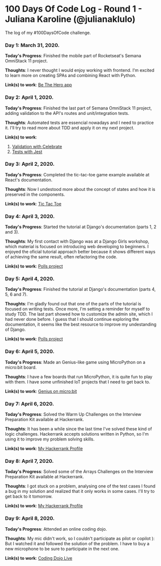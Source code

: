 # 100 Days Of Code Log - Round 1 - Juliana Karoline (@julianaklulo)

The log of my #100DaysOfCode challenge. 

### Day 1: March 31, 2020.

**Today's Progress**: Finished the mobile part of Rocketseat's Semana OmniStack 11 project.

**Thoughts**: I never thought I would enjoy working with frontend. I'm excited to learn more
on creating SPAs and combining React with Python.

**Link(s) to work**: [Be The Hero app](https://github.com/julianaklulo/omnistack11/tree/master/mobile)


### Day 2: April 1, 2020.

**Today's Progress**: Finished the last part of Semana OmniStack 11 project, adding validation to the API's routes and unit/integration tests.

**Thoughts**: Automated tests are essencial nowadays and I need to practice it. I'll try to read more about TDD and apply it on my next project.

**Link(s) to work**:
1. [Validation with Celebrate](https://github.com/julianaklulo/omnistack11/commit/74929c5e1db4ce86dea80d1a4e8d029eb6b2de9d)
2. [Tests with Jest](https://github.com/julianaklulo/omnistack11/commit/1660dbc6ac4d1e72242251f5cbf4db90062e57c8) 


### Day 3: April 2, 2020.

**Today's Progress**: Completed the tic-tac-toe game example available at React's documentation.

**Thoughts**: Now I undestood more about the concept of states and how it is preserved in the components. 

**Link(s) to work**: [Tic Tac Toe](https://github.com/julianaklulo/tutorial-react)


### Day 4: April 3, 2020.

**Today's Progress**: Started the tutorial at Django's documentation (parts 1, 2 and 3).

**Thoughts**: My first contact with Django was at a Django Girls workshop, which material is focused on introducing web developing to beginners. I enjoyed the oficial tutorial approach better because it shows different ways of achieving the same result, often refactoring the code.

**Link(s) to work**: [Polls project](https://github.com/julianaklulo/tutorial-django)


### Day 5: April 4, 2020.

**Today's Progress**: Finished the tutorial at Django's documentation (parts 4, 5, 6 and 7).

**Thoughts**: I'm gladly found out that one of the parts of the tutorial is focused on writing tests. Once more, I'm setting a reminder for myself to study TDD. The last part showed how to customize the admin site, which I had never done before. I guess that I should continue exploring the documentation, it seems like the best resource to improve my undestanding of Django.

**Link(s) to work**: [Polls project](https://github.com/julianaklulo/tutorial-django)


### Day 6: April 5, 2020.

**Today's Progress**: Made an Genius-like game using MicroPython on a micro:bit board.

**Thoughts**: I have a few boards that run MicroPython, it is quite fun to play with them. I have some unfinished IoT projects that I need to get back to.

**Link(s) to work**: [Genius on micro:bit](https://twitter.com/julianaklulo/status/1246971729458728966)


### Day 7: April 6, 2020.

**Today's Progress**: Solved the Warm Up Challenges on the Interview Preparation Kit available at Hackerrank.

**Thoughts**: It has been a while since the last time I've solved these kind of logic challenges. Hackerrank accepts solutions written in Python, so I'm using it to improve my problem solving skills.

**Link(s) to work**: [My Hackerrank Profile](https://www.hackerrank.com/julianaklulo)


### Day 8: April 7, 2020.

**Today's Progress**: Solved some of the Arrays Challenges on the Interview Preparation Kit available at Hackerrank.

**Thoughts**: I got stuck on a problem, analysing one of the test cases I found a bug in my solution and realized that it only works in some cases. I'll try to get back to it tomorrow.

**Link(s) to work**: [My Hackerrank Profile](https://www.hackerrank.com/julianaklulo)


### Day 9: April 8, 2020.

**Today's Progress**: Attended an online coding dojo.

**Thoughts**: My mic didn't work, so I couldn't participate as pilot or copilot ): But I watched it and followed the solution of the problem. I have to buy a new microphone to be sure to participate in the next one.

**Link(s) to work**: [Coding Dojo Live](https://www.youtube.com/watch?v=xp3FCr1KrV0)
